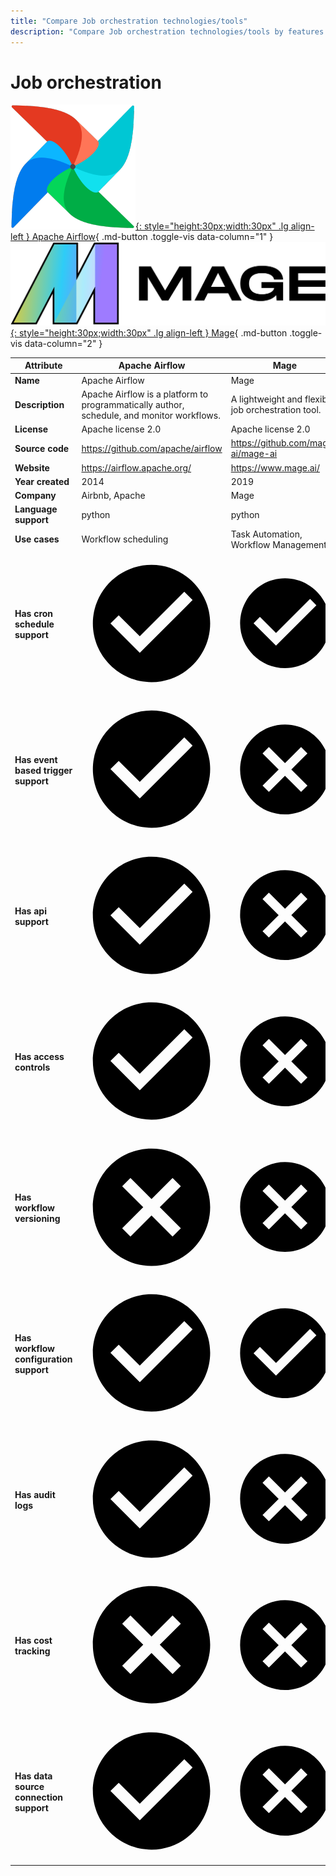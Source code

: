 ```yaml
---
title: "Compare Job orchestration technologies/tools"
description: "Compare Job orchestration technologies/tools by features. Includes Apache Airflow vs Mage."
---
```

# Job orchestration

[![Apache Airflow logo](../../assets/logo/airflow.png){: style="height:30px;width:30px" .lg align-left } Apache Airflow](){ .md-button .toggle-vis data-column="1" }
[![Mage logo](../../assets/logo/mage.svg){: style="height:30px;width:30px" .lg align-left } Mage](){ .md-button .toggle-vis data-column="2" }


<table id="example" class="stripe hover row-border compact" style="width:100%">
    <thead>
        <tr>
            <th>Attribute</th>
            <th>Apache Airflow</th>
            <th>Mage</th>
        </tr>
    </thead>
    <tbody>
        <tr>
            <td><b>Name</b></td>
            <td>Apache Airflow</td>
            <td>Mage</td>
        </tr>
        <tr>
            <td><b>Description</b></td>
            <td>Apache Airflow is a platform to programmatically author, schedule, and monitor workflows.</td>
            <td>A lightweight and flexible job orchestration tool.</td>
        </tr>
        <tr>
            <td><b>License</b></td>
            <td>Apache license 2.0</td>
            <td>Apache license 2.0</td>
        </tr>
        <tr>
            <td><b>Source code</b></td>
            <td><a href="https://github.com/apache/airflow">https://github.com/apache/airflow</a></td>
            <td><a href="https://github.com/mage-ai/mage-ai">https://github.com/mage-ai/mage-ai</a></td>
        </tr>
        <tr>
            <td><b>Website</b></td>
            <td><a href="https://airflow.apache.org/">https://airflow.apache.org/</a></td>
            <td><a href="https://www.mage.ai/">https://www.mage.ai/</a></td>
        </tr>
        <tr>
            <td><b>Year created</b></td>
            <td>2014</td>
            <td>2019</td>
        </tr>
        <tr>
            <td><b>Company</b></td>
            <td>Airbnb, Apache</td>
            <td>Mage</td>
        </tr>
        <tr>
            <td><b>Language support</b></td>
            <td>python</td>
            <td>python</td>
        </tr>
        <tr>
            <td><b>Use cases</b></td>
            <td>Workflow scheduling</td>
            <td>Task Automation, Workflow Management</td>
        </tr>
        <tr>
            <td><b>Has cron schedule support</b></td>
            <td><a href="https://airflow.apache.org/docs/apache-airflow/stable/core-concepts/dag-run.html#cron-presets">    <span class="twemoji green-tick"><svg xmlns="http://www.w3.org/2000/svg" viewBox="0 0 24 24"><path d="M12 2C6.5 2 2 6.5 2 12s4.5 10 10 10 10-4.5 10-10S17.5 2 12 2m-2 15-5-5 1.41-1.41L10 14.17l7.59-7.59L19 8l-9 9Z"></path></svg></span>
            <div href="https://airflow.apache.org/docs/apache-airflow/stable/core-concepts/dag-run.html#cron-presets" style="display: none">yes</div>
</a></td>
            <td>    <span class="twemoji green-tick"><svg xmlns="http://www.w3.org/2000/svg" viewBox="0 0 24 24"><path d="M12 2C6.5 2 2 6.5 2 12s4.5 10 10 10 10-4.5 10-10S17.5 2 12 2m-2 15-5-5 1.41-1.41L10 14.17l7.59-7.59L19 8l-9 9Z"></path></svg></span>
            <div style="display: none">yes</div>
</td>
        </tr>
        <tr>
            <td><b>Has event based trigger support</b></td>
            <td><a href="https://airflow.apache.org/docs/apache-airflow/stable/stable-rest-api-ref.html#operation/post_dag_run">    <span class="twemoji green-tick"><svg xmlns="http://www.w3.org/2000/svg" viewBox="0 0 24 24"><path d="M12 2C6.5 2 2 6.5 2 12s4.5 10 10 10 10-4.5 10-10S17.5 2 12 2m-2 15-5-5 1.41-1.41L10 14.17l7.59-7.59L19 8l-9 9Z"></path></svg></span>
            <div href="https://airflow.apache.org/docs/apache-airflow/stable/stable-rest-api-ref.html#operation/post_dag_run" style="display: none">yes</div>
</a></td>
            <td>    <span class="twemoji red-cross"><svg xmlns="http://www.w3.org/2000/svg" viewBox="0 0 24 24"><path d="M12 2c5.53 0 10 4.47 10 10s-4.47 10-10 10S2 17.53 2 12 6.47 2 12 2m3.59 5L12 10.59 8.41 7 7 8.41 10.59 12 7 15.59 8.41 17 12 13.41 15.59 17 17 15.59 13.41 12 17 8.41 15.59 7Z"></path></svg></span>
            <div style="display: none">no</div>
</td>
        </tr>
        <tr>
            <td><b>Has api support</b></td>
            <td><a href="https://airflow.apache.org/docs/apache-airflow/stable/stable-rest-api-ref.html#section/Overview">    <span class="twemoji green-tick"><svg xmlns="http://www.w3.org/2000/svg" viewBox="0 0 24 24"><path d="M12 2C6.5 2 2 6.5 2 12s4.5 10 10 10 10-4.5 10-10S17.5 2 12 2m-2 15-5-5 1.41-1.41L10 14.17l7.59-7.59L19 8l-9 9Z"></path></svg></span>
            <div href="https://airflow.apache.org/docs/apache-airflow/stable/stable-rest-api-ref.html#section/Overview" style="display: none">yes</div>
</a></td>
            <td>    <span class="twemoji red-cross"><svg xmlns="http://www.w3.org/2000/svg" viewBox="0 0 24 24"><path d="M12 2c5.53 0 10 4.47 10 10s-4.47 10-10 10S2 17.53 2 12 6.47 2 12 2m3.59 5L12 10.59 8.41 7 7 8.41 10.59 12 7 15.59 8.41 17 12 13.41 15.59 17 17 15.59 13.41 12 17 8.41 15.59 7Z"></path></svg></span>
            <div style="display: none">no</div>
</td>
        </tr>
        <tr>
            <td><b>Has access controls</b></td>
            <td><a href="https://airflow.apache.org/docs/apache-airflow/stable/security/access-control.html">    <span class="twemoji green-tick"><svg xmlns="http://www.w3.org/2000/svg" viewBox="0 0 24 24"><path d="M12 2C6.5 2 2 6.5 2 12s4.5 10 10 10 10-4.5 10-10S17.5 2 12 2m-2 15-5-5 1.41-1.41L10 14.17l7.59-7.59L19 8l-9 9Z"></path></svg></span>
            <div href="https://airflow.apache.org/docs/apache-airflow/stable/security/access-control.html" style="display: none">yes</div>
</a></td>
            <td>    <span class="twemoji red-cross"><svg xmlns="http://www.w3.org/2000/svg" viewBox="0 0 24 24"><path d="M12 2c5.53 0 10 4.47 10 10s-4.47 10-10 10S2 17.53 2 12 6.47 2 12 2m3.59 5L12 10.59 8.41 7 7 8.41 10.59 12 7 15.59 8.41 17 12 13.41 15.59 17 17 15.59 13.41 12 17 8.41 15.59 7Z"></path></svg></span>
            <div style="display: none">no</div>
</td>
        </tr>
        <tr>
            <td><b>Has workflow versioning</b></td>
            <td>    <span class="twemoji red-cross"><svg xmlns="http://www.w3.org/2000/svg" viewBox="0 0 24 24"><path d="M12 2c5.53 0 10 4.47 10 10s-4.47 10-10 10S2 17.53 2 12 6.47 2 12 2m3.59 5L12 10.59 8.41 7 7 8.41 10.59 12 7 15.59 8.41 17 12 13.41 15.59 17 17 15.59 13.41 12 17 8.41 15.59 7Z"></path></svg></span>
            <div style="display: none">no</div>
</td>
            <td>    <span class="twemoji red-cross"><svg xmlns="http://www.w3.org/2000/svg" viewBox="0 0 24 24"><path d="M12 2c5.53 0 10 4.47 10 10s-4.47 10-10 10S2 17.53 2 12 6.47 2 12 2m3.59 5L12 10.59 8.41 7 7 8.41 10.59 12 7 15.59 8.41 17 12 13.41 15.59 17 17 15.59 13.41 12 17 8.41 15.59 7Z"></path></svg></span>
            <div style="display: none">no</div>
</td>
        </tr>
        <tr>
            <td><b>Has workflow configuration support</b></td>
            <td><a href="https://airflow.apache.org/docs/apache-airflow/stable/core-concepts/params.html">    <span class="twemoji green-tick"><svg xmlns="http://www.w3.org/2000/svg" viewBox="0 0 24 24"><path d="M12 2C6.5 2 2 6.5 2 12s4.5 10 10 10 10-4.5 10-10S17.5 2 12 2m-2 15-5-5 1.41-1.41L10 14.17l7.59-7.59L19 8l-9 9Z"></path></svg></span>
            <div href="https://airflow.apache.org/docs/apache-airflow/stable/core-concepts/params.html" style="display: none">yes</div>
</a></td>
            <td>    <span class="twemoji green-tick"><svg xmlns="http://www.w3.org/2000/svg" viewBox="0 0 24 24"><path d="M12 2C6.5 2 2 6.5 2 12s4.5 10 10 10 10-4.5 10-10S17.5 2 12 2m-2 15-5-5 1.41-1.41L10 14.17l7.59-7.59L19 8l-9 9Z"></path></svg></span>
            <div style="display: none">yes</div>
</td>
        </tr>
        <tr>
            <td><b>Has audit logs</b></td>
            <td><a href="https://airflow.apache.org/docs/apache-airflow/stable/security/audit_logs.html">    <span class="twemoji green-tick"><svg xmlns="http://www.w3.org/2000/svg" viewBox="0 0 24 24"><path d="M12 2C6.5 2 2 6.5 2 12s4.5 10 10 10 10-4.5 10-10S17.5 2 12 2m-2 15-5-5 1.41-1.41L10 14.17l7.59-7.59L19 8l-9 9Z"></path></svg></span>
            <div href="https://airflow.apache.org/docs/apache-airflow/stable/security/audit_logs.html" style="display: none">yes</div>
</a></td>
            <td>    <span class="twemoji red-cross"><svg xmlns="http://www.w3.org/2000/svg" viewBox="0 0 24 24"><path d="M12 2c5.53 0 10 4.47 10 10s-4.47 10-10 10S2 17.53 2 12 6.47 2 12 2m3.59 5L12 10.59 8.41 7 7 8.41 10.59 12 7 15.59 8.41 17 12 13.41 15.59 17 17 15.59 13.41 12 17 8.41 15.59 7Z"></path></svg></span>
            <div style="display: none">no</div>
</td>
        </tr>
        <tr>
            <td><b>Has cost tracking</b></td>
            <td>    <span class="twemoji red-cross"><svg xmlns="http://www.w3.org/2000/svg" viewBox="0 0 24 24"><path d="M12 2c5.53 0 10 4.47 10 10s-4.47 10-10 10S2 17.53 2 12 6.47 2 12 2m3.59 5L12 10.59 8.41 7 7 8.41 10.59 12 7 15.59 8.41 17 12 13.41 15.59 17 17 15.59 13.41 12 17 8.41 15.59 7Z"></path></svg></span>
            <div style="display: none">no</div>
</td>
            <td>    <span class="twemoji red-cross"><svg xmlns="http://www.w3.org/2000/svg" viewBox="0 0 24 24"><path d="M12 2c5.53 0 10 4.47 10 10s-4.47 10-10 10S2 17.53 2 12 6.47 2 12 2m3.59 5L12 10.59 8.41 7 7 8.41 10.59 12 7 15.59 8.41 17 12 13.41 15.59 17 17 15.59 13.41 12 17 8.41 15.59 7Z"></path></svg></span>
            <div style="display: none">no</div>
</td>
        </tr>
        <tr>
            <td><b>Has data source connection support</b></td>
            <td><a href="https://airflow.apache.org/docs/apache-airflow/stable/howto/connection.html">    <span class="twemoji green-tick"><svg xmlns="http://www.w3.org/2000/svg" viewBox="0 0 24 24"><path d="M12 2C6.5 2 2 6.5 2 12s4.5 10 10 10 10-4.5 10-10S17.5 2 12 2m-2 15-5-5 1.41-1.41L10 14.17l7.59-7.59L19 8l-9 9Z"></path></svg></span>
            <div href="https://airflow.apache.org/docs/apache-airflow/stable/howto/connection.html" style="display: none">yes</div>
</a></td>
            <td>    <span class="twemoji red-cross"><svg xmlns="http://www.w3.org/2000/svg" viewBox="0 0 24 24"><path d="M12 2c5.53 0 10 4.47 10 10s-4.47 10-10 10S2 17.53 2 12 6.47 2 12 2m3.59 5L12 10.59 8.41 7 7 8.41 10.59 12 7 15.59 8.41 17 12 13.41 15.59 17 17 15.59 13.41 12 17 8.41 15.59 7Z"></path></svg></span>
            <div style="display: none">no</div>
</td>
        </tr>
    </tbody>
</table>
